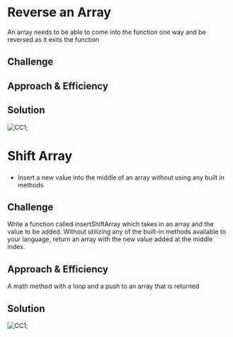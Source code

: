 # Reverse an Array
An array needs to be able to come into the function one way and be reversed as it exits the function

## Challenge
<!-- Description of the challenge -->

## Approach & Efficiency
<!-- What approach did you take? Why? What is the Big O space/time for this approach? -->

## Solution
<!-- Embedded whiteboard image -->
![CC1](./assets/array-reverse3.png);


# Shift Array

### 

- Insert a new value into the middle of an array without using any built in methods


## Challenge
Write a function called insertShiftArray which takes in an array and the value to be added. Without utilizing any of the built-in methods available to your language, return an array with the new value added at the middle index.

## Approach & Efficiency
A math method with a loop and a push to an array that is returned 

## Solution
<!-- Embedded whiteboard image -->
![CC1](./assets/array-shift.png);

